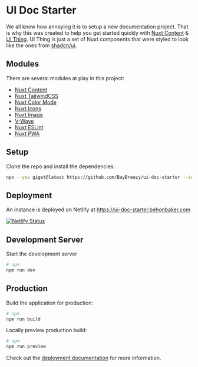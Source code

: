 # UI Doc Starter

We all know how annoying it is to setup a new documentation project. That is why this was created to help you get started quickly with [Nuxt Content](https://content.nuxt.com/) & [UI Thing](https://ui-thing.behonbaker.com/getting-started/introduction). UI Thing is just a set of Nuxt components that were styled to look like the ones from [shadcn/ui](https://ui.shadcn.com/).

## Modules

There are several modules at play in this project:

- [Nuxt Content](https://content.nuxt.com/)
- [Nuxt TailwindCSS](https://tailwindcss.nuxtjs.org/)
- [Nuxt Color Mode](https://color-mode.nuxtjs.org/)
- [Nuxt Icons](https://github.com/nuxt/icon)
- [Nuxt Image](https://image.nuxt.com/)
- [V-Wave](https://github.com/justintaddei/v-wave?tab=readme-ov-file#nuxt-)
- [Nuxt ESLint](https://eslint.nuxt.com/packages/module)
- [Nuxt PWA](https://vite-pwa-org.netlify.app/frameworks/nuxt.html#nuxt-3)

## Setup

Clone the repo and install the dependencies:

```bash
npx --yes giget@latest https://github.com/BayBreezy/ui-doc-starter --install
```

## Deployment

An instance is deployed on Netlify at https://ui-doc-starter.behonbaker.com

[![Netlify Status](https://api.netlify.com/api/v1/badges/64f5f619-4c60-4d32-bd92-ebed3f118dad/deploy-status)](https://app.netlify.com/sites/sprightly-rolypoly-6aa2cc/deploys)

## Development Server

Start the development server

```bash
# npm
npm run dev
```

## Production

Build the application for production:

```bash
# npm
npm run build
```

Locally preview production build:

```bash
# npm
npm run preview
```

Check out the [deployment documentation](https://nuxt.com/docs/getting-started/deployment) for more information.
